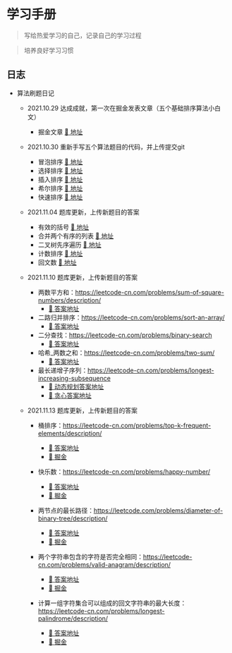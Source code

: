 # 学习手册

> 写给热爱学习的自己，记录自己的学习过程

> 培养良好学习习惯



## 日志

- 算法刷题日记
  - 2021.10.29 达成成就，第一次在掘金发表文章（五个基础排序算法小白文）
    - 掘金文章  [🔗 地址](https://juejin.cn/post/7024497086347509791)
    
  - 2021.10.30 重新手写五个算法题目的代码，并上传提交git
    - 冒泡排序  [🔗 地址](https://github.com/linyuhong97/amumua-studybook/blob/main/src/sorting-algorithm/bubble-sort.html)
    - 选择排序  [🔗 地址](https://github.com/linyuhong97/amumua-studybook/blob/main/src/sorting-algorithm/select-sort.html)
    - 插入排序  [🔗 地址](https://github.com/linyuhong97/amumua-studybook/blob/main/src/sorting-algorithm/insert-sort.html)
    - 希尔排序  [🔗 地址](https://github.com/linyuhong97/amumua-studybook/blob/main/src/sorting-algorithm/shell-sort.html)
    - 快速排序  [🔗 地址](https://github.com/linyuhong97/amumua-studybook/blob/main/src/sorting-algorithm/quick-sort.html)
    
  - 2021.11.04 题库更新，上传新题目的答案
    
    - 有效的括号  [🔗 地址](https://github.com/linyuhong97/amumua-studybook/blob/main/src/stack/match-bracket.js)
    - 合并两个有序的列表  [🔗 地址](https://github.com/linyuhong97/amumua-studybook/blob/main/src/linked-list/merge-two-list.js)
    - 二叉树先序遍历  [🔗 地址](https://github.com/linyuhong97/amumua-studybook/blob/main/src/binary-tree/preorder.js)
    - 计数排序  [🔗 地址](https://github.com/linyuhong97/amumua-studybook/blob/main/src/sorting-algorithm/count-sort.html)
    - 回文数  [🔗 地址](https://github.com/linyuhong97/amumua-studybook/blob/main/src/array/palindrome-number.js)
    
  - 2021.11.10 题库更新，上传新题目的答案
    
    - 两数平方和：https://leetcode-cn.com/problems/sum-of-square-numbers/description/
       - [🔗 答案地址](https://github.com/linyuhong97/amumua-studybook/blob/main/src/hash/judge-square-sum.js)
    - 二路归并排序：https://leetcode-cn.com/problems/sort-an-array/
      - [🔗 答案地址](https://github.com/linyuhong97/amumua-studybook/blob/main/src/array/sort-array.js)
     - 二分查找：https://leetcode-cn.com/problems/binary-search
        - [🔗 答案地址](https://github.com/linyuhong97/amumua-studybook/blob/main/src/binary-search/search.js)
     - 哈希_两数之和：https://leetcode-cn.com/problems/two-sum/
        - [🔗 答案地址](https://github.com/linyuhong97/amumua-studybook/blob/main/src/hash/two-sum.js)
     - 最长递增子序列：https://leetcode-cn.com/problems/longest-increasing-subsequence
        - [🔗 动态规划答案地址](https://github.com/linyuhong97/amumua-studybook/blob/main/src/dp/max-sub-list.js)
        - [🔗 贪心答案地址](https://github.com/linyuhong97/amumua-studybook/blob/main/src/binary-search/max-sub-list.js)
    
  - 2021.11.13 题库更新，上传新题目的答案
  
    - 桶排序：https://leetcode-cn.com/problems/top-k-frequent-elements/description/
  
      - [🔗 答案地址](https://github.com/linyuhong97/amumua-studybook/blob/main/src/array/k-frequent.js)
      - [🔗 掘金](https://juejin.cn/post/7030323873417527304)
    
    - 快乐数：https://leetcode-cn.com/problems/happy-number/
    
      - [🔗 答案地址](https://github.com/linyuhong97/amumua-studybook/blob/main/src/hash/happy-number.js)
      - [🔗 掘金](https://juejin.cn/post/7030316173581352968)
  
     - 两节点的最长路径：https://leetcode.com/problems/diameter-of-binary-tree/description/
  
       - [🔗 答案地址](https://github.com/linyuhong97/amumua-studybook/blob/main/src/binary-tree/diameter.js)
       - [🔗 掘金](https://juejin.cn/post/7030320704478248997)
    
     - 两个字符串包含的字符是否完全相同：https://leetcode-cn.com/problems/valid-anagram/description/
    
       - [🔗 答案地址](https://github.com/linyuhong97/amumua-studybook/blob/main/src/hash/anagram.js)
       - [🔗 掘金](https://juejin.cn/post/7030344981877358629)
  
     - 计算一组字符集合可以组成的回文字符串的最大长度：https://leetcode-cn.com/problems/longest-palindrome/description/
    
       - [🔗 答案地址](https://github.com/linyuhong97/amumua-studybook/blob/main/src/hash/longest-palindrome.js)
       - [🔗 掘金](https://juejin.cn/post/7030348587384963102)
       
       
       
       
       

